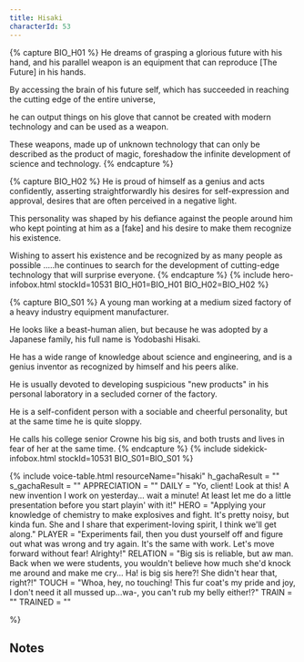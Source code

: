 ```yaml
---
title: Hisaki
characterId: 53
---
```


{% capture BIO_H01 %}
He dreams of grasping a glorious future with his hand, and his parallel weapon is an equipment that can reproduce \[The Future\] in his hands.

By accessing the brain of his future self, which has succeeded in reaching the cutting edge of the entire universe, 

he can output things on his glove that cannot be created with modern technology and can be used as a weapon.

These weapons, made up of unknown technology that can only be described as the product of magic, foreshadow the infinite development of science and technology.
{% endcapture %}

{% capture BIO_H02 %}
He is proud of himself as a genius and acts confidently, asserting straightforwardly his desires for self-expression and approval, desires that are often perceived in a negative light.

This personality was shaped by his defiance against the people around him who kept pointing at him as a \[fake\] and his desire to make them recognize his existence.

Wishing to assert his existence and be recognized by as many people as possible .....he continues to search for the development of cutting-edge technology that will surprise everyone.
{% endcapture %}
{% include hero-infobox.html stockId=10531 BIO_H01=BIO_H01 BIO_H02=BIO_H02 %}

{% capture BIO_S01 %}
A young man working at a medium sized factory of a heavy industry equipment manufacturer.

He looks like a beast-human alien, but because he was adopted by a Japanese family, his full name is Yodobashi Hisaki.

He has a wide range of knowledge about science and engineering, and is a genius inventor as recognized by himself and his peers alike.

He is usually devoted to developing suspicious "new products" in his personal laboratory in a secluded corner of the factory.

He is a self-confident person with a sociable and cheerful personality, but at the same time he is quite sloppy.

He calls his college senior Crowne his big sis, and both trusts and lives in fear of her at the same time.
{% endcapture %}
{% include sidekick-infobox.html stockId=10531 BIO_S01=BIO_S01 %}

{% include voice-table.html resourceName="hisaki"
h_gachaResult = ""
s_gachaResult = ""
APPRECIATION = ""
DAILY = "Yo,  client!  Look at this! A new invention I work on yesterday... wait a minute! At least let me do a little presentation before you start playin' with it!"
HERO = "Applying your knowledge of chemistry to make explosives and fight. It's pretty noisy, but kinda fun. She and I share that experiment-loving spirit,  I think we'll get along."
PLAYER = "Experiments fail, then you dust yourself off and figure out what was wrong and try again. It's the same with work. Let's move forward without fear!  Alrighty!"
RELATION = "Big sis is reliable, but aw man. Back when we were students, you wouldn't believe how much she'd knock me around and make me cry... Ha! is big sis here?! She didn't hear that, right?!"
TOUCH = "Whoa, hey, no touching!  This fur coat's my pride and joy, I don't need it all mussed up...wa-, you can't rub my belly either!?"
TRAIN = ""
TRAINED = ""

%}

## Notes
